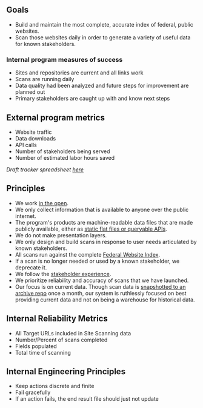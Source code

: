 

## Goals

- Build and maintain the most complete, accurate index of federal, public websites.
- Scan those websites daily in order to generate a variety of useful data for known stakeholders.

### Internal program measures of success 

* Sites and repositories are current and all links work
* Scans are running daily
* Data quality had been analyzed and future steps for improvement are planned out 
* Primary stakeholders are caught up with and know next steps

## External program metrics 
* Website traffic  
* Data downloads 
* API calls
* Number of stakeholders being served 
* Number of estimated labor hours saved 

_Draft tracker spreadsheet [here](https://docs.google.com/spreadsheets/d/1rOU4jmFy5YhW_DTCf9E8wA-olUfM0Fye960qL43HqZo/edit?pli=1#gid=0)_

## Principles

- We work [in the open](https://github.com/GSA/site-scanning/issues).
- We only collect information that is available to anyone over the public internet.
- The program's products are machine-readable data files that are made publicly available, either as [static flat files or queryable APIs](https://digital.gov/guides/site-scanning/data/).
- We do not make presentation layers.
- We only design and build scans in response to user needs articulated by known stakeholders.
- All scans run against the complete [Federal Website Index](https://github.com/GSA/federal-website-index/blob/main/data/site-scanning-target-url-list.csv).
- If a scan is no longer needed or used by a known stakeholder, we deprecate it.
- We follow the [stakeholder experience](https://github.com/GSA/site-scanning-documentation/blob/main/about/stakeholder-experience.md).
- We prioritize reliability and accuracy of scans that we have launched.
- Our focus is on current data. Though scan data is [snapshotted to an archive repo](https://github.com/GSA/site-scanning-snapshots/tree/main/snapshots) once a month, our system is ruthlessly focused on best providing current data and not on being a warehouse for historical data.

## Internal Reliability Metrics
- All Target URLs included in Site Scanning data
- Number/Percent of scans completed
- Fields populated
- Total time of scanning

## Internal Engineering Principles
- Keep actions discrete and finite
- Fail gracefully
- If an action fails, the end result file should just not update
